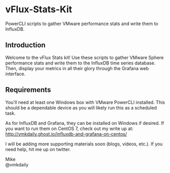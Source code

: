 # vFlux-Stats-Kit
PowerCLI scripts to gather VMware performance stats and write them to InfluxDB.

## Introduction
Welcome to the vFlux Stats kit!  Use these scripts to gather VMware Sphere performance stats and write them to the InfluxDB time series database.  Then, display your metrics in all their glory through the Grafana web interface.

## Requirements
You'll need at least one Windows box with VMware PowerCLI installed.  This should be a dependable device as you will likely run this as a scheduled task.

As for InfluxDB and Grafana, they can be installed on Windows if desired.  If you want to run them on CentOS 7, check out my write up at:
http://vmkdaily.ghost.io/influxdb-and-grafana-on-centos/

I will be adding more supporting materials soon (blogs, videos, etc.). If you need help, hit me up on twitter.

Mike<br>
@vmkdaily
